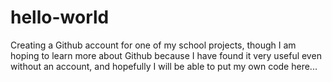 # hello-world

Creating a Github account for one of my school projects, though 
I am hoping to learn more about Github because I have found it 
very useful even without an account, and hopefully I will be 
able to put my own code here... 
